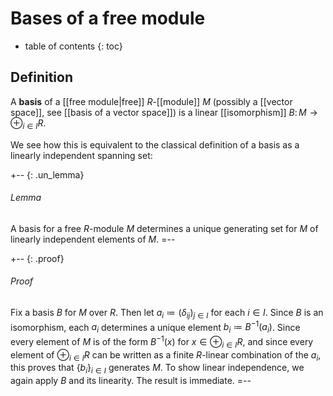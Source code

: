 
# Bases of a free module
* table of contents
{: toc}

## Definition

A **basis** of a [[free module|free]] $R$-[[module]] $M$ (possibly a [[vector space]], see [[basis of a vector space]]) is a linear [[isomorphism]] $B\colon M \to \oplus_{i\in I}R$.

We see how this is equivalent to the classical definition of a basis as a linearly independent spanning set:

+-- {: .un_lemma}
###### Lemma

A basis for a free $R$-module $M$ determines a unique generating set for $M$ of linearly independent elements of $M$. 
=--

+-- {: .proof}
###### Proof 
Fix a basis $B$ for $M$ over $R$.  Then let $a_i\coloneqq (\delta_{ij})_{j\in I}$ for each $i\in I$.  Since $B$ is an isomorphism, each $a_i$ determines a unique element $b_i \coloneqq B^{-1}(a_i)$.  Since every element of $M$ is of the form $B^{-1}(x)$ for $x\in \oplus_{i\in I}R$, and since every element of $\oplus_{i\in I}R$ can be written as a finite $R$-linear combination of the $a_i$, this proves that $\{b_i\}_{i\in I}$ generates $M$.  To show linear independence, we again apply $B$ and its linearity.  The result is immediate.
=--
